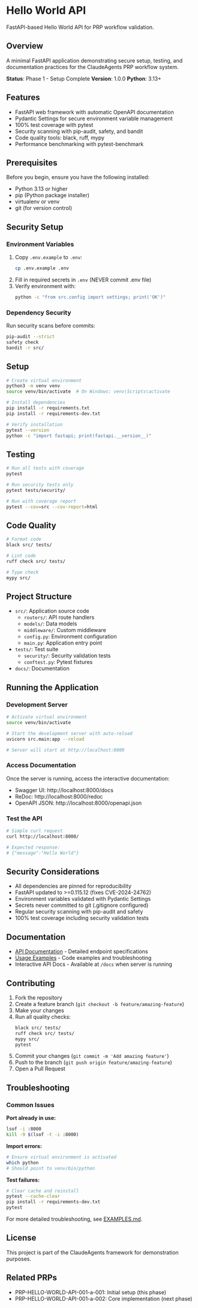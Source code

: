 # Hello World API

FastAPI-based Hello World API for PRP workflow validation.

## Overview

A minimal FastAPI application demonstrating secure setup, testing, and documentation practices for the ClaudeAgents PRP workflow system.

**Status**: Phase 1 - Setup Complete
**Version**: 1.0.0
**Python**: 3.13+

## Features

- FastAPI web framework with automatic OpenAPI documentation
- Pydantic Settings for secure environment variable management
- 100% test coverage with pytest
- Security scanning with pip-audit, safety, and bandit
- Code quality tools: black, ruff, mypy
- Performance benchmarking with pytest-benchmark

## Prerequisites

Before you begin, ensure you have the following installed:

- Python 3.13 or higher
- pip (Python package installer)
- virtualenv or venv
- git (for version control)

## Security Setup

### Environment Variables
1. Copy `.env.example` to `.env`:
   ```bash
   cp .env.example .env
   ```
2. Fill in required secrets in `.env` (NEVER commit .env file)
3. Verify environment with:
   ```bash
   python -c "from src.config import settings; print('OK')"
   ```

### Dependency Security
Run security scans before commits:
```bash
pip-audit --strict
safety check
bandit -r src/
```

## Setup

```bash
# Create virtual environment
python3 -m venv venv
source venv/bin/activate  # On Windows: venv\Scripts\activate

# Install dependencies
pip install -r requirements.txt
pip install -r requirements-dev.txt

# Verify installation
pytest --version
python -c "import fastapi; print(fastapi.__version__)"
```

## Testing

```bash
# Run all tests with coverage
pytest

# Run security tests only
pytest tests/security/

# Run with coverage report
pytest --cov=src --cov-report=html
```

## Code Quality

```bash
# Format code
black src/ tests/

# Lint code
ruff check src/ tests/

# Type check
mypy src/
```

## Project Structure

- `src/`: Application source code
  - `routers/`: API route handlers
  - `models/`: Data models
  - `middleware/`: Custom middleware
  - `config.py`: Environment configuration
  - `main.py`: Application entry point
- `tests/`: Test suite
  - `security/`: Security validation tests
  - `conftest.py`: Pytest fixtures
- `docs/`: Documentation

## Running the Application

### Development Server

```bash
# Activate virtual environment
source venv/bin/activate

# Start the development server with auto-reload
uvicorn src.main:app --reload

# Server will start at http://localhost:8000
```

### Access Documentation

Once the server is running, access the interactive documentation:

- Swagger UI: http://localhost:8000/docs
- ReDoc: http://localhost:8000/redoc
- OpenAPI JSON: http://localhost:8000/openapi.json

### Test the API

```bash
# Simple curl request
curl http://localhost:8000/

# Expected response:
# {"message":"Hello World"}
```

## Security Considerations

- All dependencies are pinned for reproducibility
- FastAPI updated to >=0.115.12 (fixes CVE-2024-24762)
- Environment variables validated with Pydantic Settings
- Secrets never committed to git (.gitignore configured)
- Regular security scanning with pip-audit and safety
- 100% test coverage including security validation tests

## Documentation

- [API Documentation](docs/API.md) - Detailed endpoint specifications
- [Usage Examples](docs/EXAMPLES.md) - Code examples and troubleshooting
- Interactive API Docs - Available at `/docs` when server is running

## Contributing

1. Fork the repository
2. Create a feature branch (`git checkout -b feature/amazing-feature`)
3. Make your changes
4. Run all quality checks:
   ```bash
   black src/ tests/
   ruff check src/ tests/
   mypy src/
   pytest
   ```
5. Commit your changes (`git commit -m 'Add amazing feature'`)
6. Push to the branch (`git push origin feature/amazing-feature`)
7. Open a Pull Request

## Troubleshooting

### Common Issues

**Port already in use:**
```bash
lsof -i :8000
kill -9 $(lsof -t -i :8000)
```

**Import errors:**
```bash
# Ensure virtual environment is activated
which python
# Should point to venv/bin/python
```

**Test failures:**
```bash
# Clear cache and reinstall
pytest --cache-clear
pip install -r requirements-dev.txt
pytest
```

For more detailed troubleshooting, see [EXAMPLES.md](docs/EXAMPLES.md#troubleshooting).

## License

This project is part of the ClaudeAgents framework for demonstration purposes.

## Related PRPs

- PRP-HELLO-WORLD-API-001-a-001: Initial setup (this phase)
- PRP-HELLO-WORLD-API-001-a-002: Core implementation (next phase)
